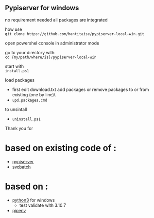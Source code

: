 ## Pypiserver for windows

no requirement needed all packages are integrated

how use \
```git clone https://github.com/hantitaise/pypiserver-local-win.git```

open powershel console in administrator mode

go to your directory with \
```cd {my/path/where/is}/pypiserver-local-win```

start with \
```install.ps1```

load packages 

* first edit download.txt add packages or remove packages to or from  existing  (one by line)\
* ```upd.packages.cmd```

to unsintall 

* ```uninstall.ps1```


Thank you for 

# based on existing code of :

* [pypiserver](https://github.com/pypiserver/pypiserver)
* [svcbatch](https://github.com/mturk/svcbatch) 

# based on :

* [python3](https://www.python.org/) for windows 
  * test validate with 3.10.7
* [pipenv](https://github.com/pypa/pipenv)
